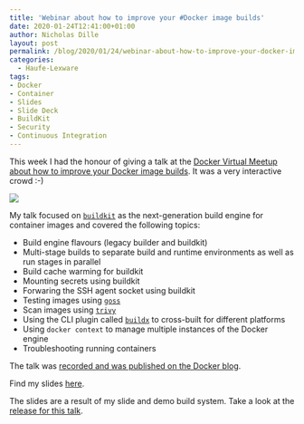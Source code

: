 ```yaml
---
title: 'Webinar about how to improve your #Docker image builds'
date: 2020-01-24T12:41:00+01:00
author: Nicholas Dille
layout: post
permalink: /blog/2020/01/24/webinar-about-how-to-improve-your-docker-image-builds/
categories:
  - Haufe-Lexware
tags:
- Docker
- Container
- Slides
- Slide Deck
- BuildKit
- Security
- Continuous Integration
---
```

This week I had the honour of giving a talk at the [Docker Virtual Meetup about how to improve your Docker image builds](https://events.docker.com/events/details/docker-docker-virtual-meetups-presents-how-to-improve-your-docker-image-builds/). It was a very interactive crowd :-)

<img src="/media/2020/01/HowToImproveYourDockerImageBuilds.png" /><!-- .element: style="width: 80%" -->

<!--more-->

My talk focused on [`buildkit`](https://github.com/moby/buildkit) as the next-generation build engine for container images and covered the following topics:

- Build engine flavours (legacy builder and buildkit)
- Multi-stage builds to separate build and runtime environments as well as run stages in parallel
- Build cache warming for buildkit
- Mounting secrets using buildkit
- Forwaring the SSH agent socket using buildkit
- Testing images using [`goss`](https://github.com/aelsabbahy/goss)
- Scan images using [`trivy`](https://github.com/aquasecurity/trivy)
- Using the CLI plugin called [`buildx`](https://github.com/docker/buildx/) to cross-built for different platforms
- Using `docker context` to manage multiple instances of the Docker engine
- Troubleshooting running containers

The talk was [recorded and was published on the Docker blog](https://www.docker.com/blog/january-virtual-meetup-recap/).

Find my slides [here](/slides/2020-01-22/Docker-HowToImproveYourDockerImageBuilds.html#/).

The slides are a result of my slide and demo build system. Take a look at the [release for this talk](https://github.com/nicholasdille/container-slides/releases/tag/2020-01-22).
